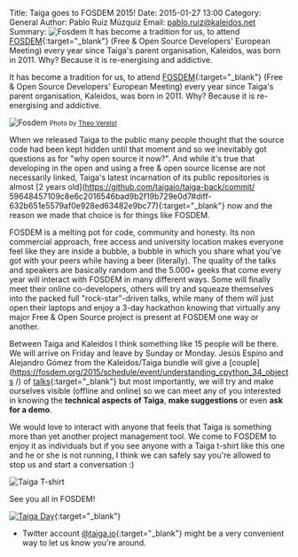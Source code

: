 Title: Taiga goes to FOSDEM 2015!
Date: 2015-01-27 13:00
Category: General
Author: Pablo Ruiz Múzquiz
Email: pablo.ruiz@kaleidos.net
Summary: ![Fosdem](/images/2015-01-26_fosdem2015/fosdem01.jpg) It has become a tradition for us, to attend [FOSDEM](http://fosdem.org){:target="_blank"} (Free & Open Source Developers' European Meeting) every year since Taiga's parent organisation, Kaleidos, was born in 2011. Why? Because it is re-energising and addictive.

It has become a tradition for us, to attend [FOSDEM](http://fosdem.org){:target="_blank"} (Free & Open Source Developers' European Meeting) every year since Taiga's parent organisation, Kaleidos, was born in 2011. Why? Because it is re-energising and addictive.

![Fosdem](/images/2015-01-26_fosdem2015/fosdem01.jpg)
<small>Photo by [Theo Verelst](http://www.theover.org/Diary/ldiary26.html)</small>

When we released Taiga to the public many people thought that the source code had been kept hidden until that moment and so we inevitably got questions as for "why open source it now?". And while it's true that developing in the open and using a free & open source license are not necessarily linked, Taiga's latest incarnation of its public repositories is almost [2 years old](https://github.com/taigaio/taiga-back/commit/
59648457109c8e6c2016546bad9b2f19b729e0d7#diff-632b651e5579af0e928ed63482e9bc77){:target="_blank"} now and the reason we made that choice is for things like FOSDEM.

FOSDEM is a melting pot for code, community and honesty. Its non commercial approach, free access and university location makes everyone feel like they are inside a bubble, a bubble in which you share what you've got with your peers while having a beer (literally). The quality of the talks and speakers are basically random and the 5.000+ geeks that come every year will interact with FOSDEM in many different ways. Some will finally meet their online co-developers, others will try and squeaze themselves into the packed full "rock-star"-driven talks, while many of them will just open their laptops and enjoy a 3-day hackathon knowing that virtually any major Free & Open Source project is present at FOSDEM one way or another.

Between Taiga and Kaleidos I think something like 15 people will be there. We will arrive on Friday and leave by Sunday or Monday. Jesús Espino and Alejandro Gómez from the Kaleidos/Taiga bundle will give a [couple](https://fosdem.org/2015/schedule/event/understanding_cpython_34_objects
/) of [talks](https://fosdem.org/2015/schedule/event/gradual_typing_in_python/){:target="_blank"} but most importantly, we will try and make ourselves visible (offline and online) so we can meet any of you interested in knowing the **technical aspects of Taiga**, **make suggestions** or even **ask for a demo**.

We would love to interact with anyone that feels that Taiga is something more than yet another project management tool. We come to FOSDEM to enjoy it as individuals but if you see anyone with a Taiga t-shirt like this one and he or she is not running, I think we can safely say you're allowed to stop us and start a conversation :)

![Taiga T-shirt](/images/2015-01-26_fosdem2015/fosdem02.jpg)

See you all in FOSDEM!

[![Taiga Day](https://fosdem.org/2015/support/promote/wide.png)](https://fosdem.org){:target="_blank"}

* Twitter account [@taiga.io](https://twitter.com/taigaio){:target="_blank"} might be a very convenient way to let us know
you're around.
